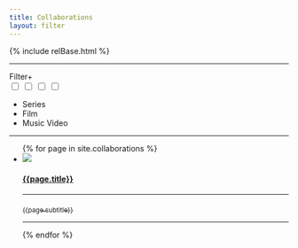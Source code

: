 ```yaml
---
title: Collaborations
layout: filter
---
```

{% include relBase.html %}
<section>
<hr>
    <div id="filter"><label for="filter_options">Filter</label><label for="filter_options">+</label></div>
    <input type="checkbox" id="filter_options" autocomplete="off" class="hidden" />
    <!--Manual inputs for options Entry-->
    <input type="checkbox" id="filter_option1" autocomplete="off" class="hidden filter_checkbox" />
    <input type="checkbox" id="filter_option2" autocomplete="off" class="hidden filter_checkbox" />
    <input type="checkbox" id="filter_option3" autocomplete="off" class="hidden filter_checkbox" />
    <ul class="checkbox-circle filter_options ">
      <!--Manual Loop options Entry-->
      <li><label for="filter_option1" class="filter_option1">Series</label></li>
      <li><label for="filter_option2" class="filter_option2">Film</label></li>
      <li><label for="filter_option3" class="filter_option3">Music Video</label></li>
    </ul>
    <hr>
       <article>
      <ul class="projectlist">
       {% for page in site.collaborations %}
              <li class="{{page.type}}"><a href="{{ relBase }}{{page.id}}"><img src="{{ relBase }}img/projects/{{ page.img }}">
          <h4>{{page.title}}</h4>
          <hr><sub>{{page.subtitle}}</sub>
          <hr></a>
        </li>
        {% endfor %}
      </ul>
    </article>
  </section>